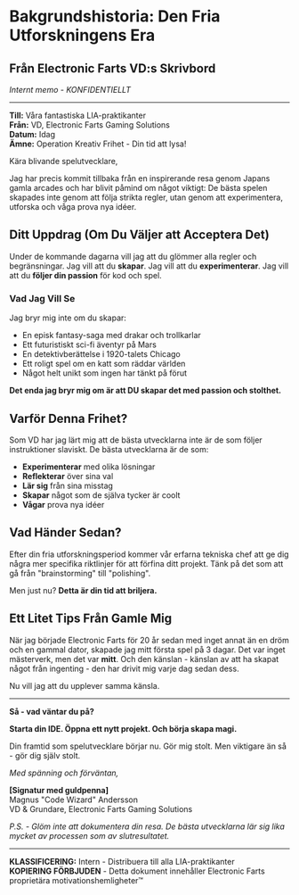 # Bakgrundshistoria: Den Fria Utforskningens Era

## Från Electronic Farts VD:s Skrivbord

*Internt memo - KONFIDENTIELLT*

---

**Till:** Våra fantastiska LIA-praktikanter  
**Från:** VD, Electronic Farts Gaming Solutions  
**Datum:** Idag  
**Ämne:** Operation Kreativ Frihet - Din tid att lysa!

Kära blivande spelutvecklare,

Jag har precis kommit tillbaka från en inspirerande resa genom Japans gamla arcades och har blivit påmind om något viktigt: De bästa spelen skapades inte genom att följa strikta regler, utan genom att experimentera, utforska och våga prova nya idéer.

## Ditt Uppdrag (Om Du Väljer att Acceptera Det)

Under de kommande dagarna vill jag att du glömmer alla regler och begränsningar. Jag vill att du **skapar**. Jag vill att du **experimenterar**. Jag vill att du **följer din passion** för kod och spel.

### Vad Jag Vill Se

Jag bryr mig inte om du skapar:
- En episk fantasy-saga med drakar och trollkarlar
- Ett futuristiskt sci-fi äventyr på Mars
- En detektivberättelse i 1920-talets Chicago  
- Ett roligt spel om en katt som räddar världen
- Något helt unikt som ingen har tänkt på förut

**Det enda jag bryr mig om är att DU skapar det med passion och stolthet.**

## Varför Denna Frihet?

Som VD har jag lärt mig att de bästa utvecklarna inte är de som följer instruktioner slaviskt. De bästa utvecklarna är de som:

- **Experimenterar** med olika lösningar
- **Reflekterar** över sina val
- **Lär sig** från sina misstag  
- **Skapar** något som de själva tycker är coolt
- **Vågar** prova nya idéer

## Vad Händer Sedan?

Efter din fria utforskningsperiod kommer vår erfarna tekniska chef att ge dig några mer specifika riktlinjer för att förfina ditt projekt. Tänk på det som att gå från "brainstorming" till "polishing".

Men just nu? **Detta är din tid att briljera.**

## Ett Litet Tips Från Gamle Mig

När jag började Electronic Farts för 20 år sedan med inget annat än en dröm och en gammal dator, skapade jag mitt första spel på 3 dagar. Det var inget mästerverk, men det var **mitt**. Och den känslan - känslan av att ha skapat något från ingenting - den har drivit mig varje dag sedan dess.

Nu vill jag att du upplever samma känsla.

---

**Så - vad väntar du på?**

**Starta din IDE. Öppna ett nytt projekt. Och börja skapa magi.**

Din framtid som spelutvecklare börjar nu. Gör mig stolt. Men viktigare än så - gör dig själv stolt.

*Med spänning och förväntan,*

**[Signatur med guldpenna]**  
Magnus "Code Wizard" Andersson  
VD & Grundare, Electronic Farts Gaming Solutions  

*P.S. - Glöm inte att dokumentera din resa. De bästa utvecklarna lär sig lika mycket av processen som av slutresultatet.*

---

**KLASSIFICERING:** Intern - Distribuera till alla LIA-praktikanter  
**KOPIERING FÖRBJUDEN** - Detta dokument innehåller Electronic Farts proprietära motivationshemligheter™